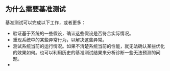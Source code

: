 ## 为什么需要基准测试
基准测试可以完成以下工作，或者更多：
- 验证基于系统的一些假设，确认这些假设是否符合实际情况。
- 重现系统中的某些异常行为，以解决这些异常。
- 测试系统当前的运行情况。如果不清楚系统当前的性能，就无法确认某些优化的效果如何。也可以利用历史的基准测试结果来分析诊断一些无法预测的问题。
- 
